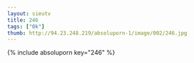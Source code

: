 ```yaml
--- 
layout: sieutv
title: 246
tags: ["0k"]
thumb: http://94.23.248.219/absoluporn-1/image/002/246.jpg
---
```

{% include absoluporn key="246" %} 
